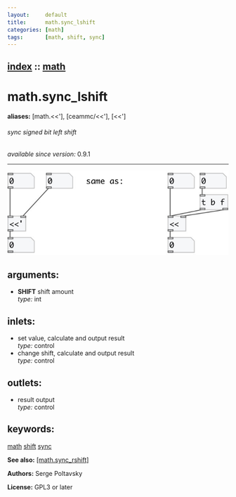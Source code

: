 ```yaml
---
layout:     default
title:      math.sync_lshift
categories: [math]
tags:       [math, shift, sync]
---
```

[index](index.html) :: [math](category_math.html)
---

# math.sync_lshift
**aliases:** [math.&lt;&lt;&#39;], [ceammc/&lt;&lt;&#39;], [&lt;&lt;&#39;]


###### sync signed bit left shift

*available since version:* 0.9.1

---




[![example](../examples/img/math.sync_lshift.jpg)](../examples/pd/math.sync_lshift.pd)



## arguments:

* **SHIFT**
shift amount<br>
_type:_ int<br>







## inlets:

* set value, calculate and output result<br>
_type:_ control
* change shift, calculate and output result<br>
_type:_ control



## outlets:

* result output<br>
_type:_ control



## keywords:

[math](keywords/math.html)
[shift](keywords/shift.html)
[sync](keywords/sync.html)



**See also:**
[\[math.sync_rshift\]](math.sync_rshift.html)




**Authors:** Serge Poltavsky




**License:** GPL3 or later





